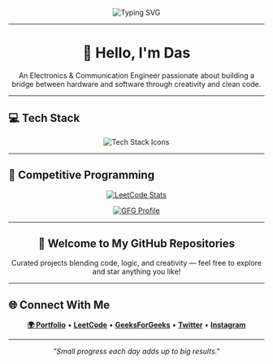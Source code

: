 <p align="center">
  <img src="https://readme-typing-svg.herokuapp.com?font=Fira+Code&size=24&pause=1000&color=00FEEF&width=600&lines=Hey+I'm+Das.;Engineer,+Developer+%26+Problem+Solver.;Designing+my+Future,+One+Line+at+a+Time." alt="Typing SVG" />
</p>

---

<h1 align="center">🚀 Hello, I'm Das</h1>
<p align="center">An Electronics & Communication Engineer passionate about building a bridge between hardware and software through creativity and clean code.</p>

---

## 💻 Tech Stack
<p align="center">
  <img src="https://skillicons.dev/icons?i=cpp,java,react,git,github,linux,vscode,html,css,js" alt="Tech Stack Icons" />
</p>

---

## 🎯 Competitive Programming
<p align="center">
  <a href="https://leetcode.com/u/727822tuec132/">
    <img src="https://leetcard.jacoblin.cool/727822tuec132?ext=contest" alt="LeetCode Stats" />
  </a>
</p>

<p align="center">
  <a href="https://auth.geeksforgeeks.org/user/727822t5tl3/">
    <img src="https://img.shields.io/badge/Visit%20My-GFG%20Profile-brightgreen?style=for-the-badge&logo=geeksforgeeks" alt="GFG Profile" />
  </a>
</p>

---

<h2 align="center">📂 Welcome to My GitHub Repositories</h2>
<p align="center">Curated projects blending code, logic, and creativity — feel free to explore and star anything you like!</p>

---

## 🌐 Connect With Me
<p align="center">
  <a href="https://your-portfolio-link.com"><strong>🌍 Portfolio</strong></a> •
  <a href="https://leetcode.com/u/727822tuec132/"><strong>LeetCode</strong></a> •
  <a href="https://auth.geeksforgeeks.org/user/727822t5tl3/"><strong>GeeksForGeeks</strong></a> •
  <a href="https://twitter.com/YourTwitterHandle"><strong>Twitter</strong></a> •
  <a href="https://instagram.com/YourInstaHandle"><strong>Instagram</strong></a>
</p>

---

<p align="center"><i>"Small progress each day adds up to big results."</i></p>
